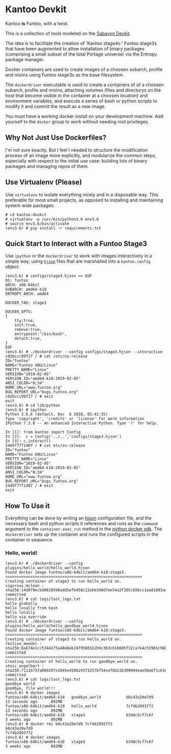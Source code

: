 # Kantoo Devkit #

Kantoo **is** Funtoo, with a twist.

This is a collection of tools modeled on the [Sabayon Devkit](https://github.com/Sabayon/devkit).

The idea is to facilitate the creation of 'Kantoo stage4s:' Funtoo stage3s that have been augmented to allow installation of binary packages (comprising a small subset of the total Portage universe) via the Entropy package manager.

Docker containers are used to create images of a choosen subarch, profile and mixins using Funtoo stage3s as the base filesystem.  

The `dockerdriver` executable is used to create a containers of of a choosen subarch, profile and mixins, attaching volumes (files and directorys on the host that become visible in the container at a choosen location) and environment variables, and execute a series of bash or python scripts to modify it and commit the result as a new image.

You must have a working docker install on your development machine. Add yourself to the `docker` group to work without needing root privileges.  

## Why Not Just Use Dockerfiles? ##

I'm not sure exactly. But I feel I needed to structure the modification process of an image more explicitly, and modularize the common steps, especially with respect to the initial use case: building lots of binary packages and managing repos of them.

## Use Virtualenv (Please) ##

Use `virtualenv` to isolate everything nicely and in a disposable way. This preferable for most small projects, as opposed to installing and maintaining system wide packages.

```commandline
# cd kantoo-devkit
# virtualenv -p /usr/bin/python3.6 env3.6
# source env3.6/bin/activate
(env3.6) # pip install -r requirements.txt
```

## Quick Start to Interact with a Funtoo Stage3 ##

Use `ipython` or the `dockerdriver` to work with images interactively in a simple way, using [`hjson`](hjson.org) files that are marshalled into a `kantoo.config` object.


```commandline
(env3.6) # configs/stage3.hjson << EOF
OS: funtoo
ARCH: x86-64bit
SUBARCH: amd64-k10
ENTROPY_ARCH: amd64

DOCKER_TAG: stage3

DOCKER_OPTS:
{
    tty:true,
    init:true,
    remove:true,
    entrypoint:"/bin/bash",
    detach:true,
}
EOF
(env3.6) # ./dockerdriver --config configs/stage3.hjson --interactive
c02bccc99f27 / # cat /etc/os-release 
ID="funtoo"
NAME="Funtoo GNU/Linux"
PRETTY_NAME="Linux"
VERSION="2019-02-05"
VERSION_ID="amd64-k10-2019-02-05"
ANSI_COLOR="0;34"
HOME_URL="www.funtoo.org"
BUG_REPORT_URL="bugs.funtoo.org"
c02bccc99f27 / # exit
exit
(env3.6) # cd lib/python
(env3.6) # ipython
Python 3.6.6 (default, Dec  8 2018, 03:41:35) 
Type 'copyright', 'credits' or 'license' for more information
IPython 7.3.0 -- An enhanced Interactive Python. Type '?' for help.

In [1]: from kantoo import Config
In [2]:  c = Config('../..','configs/stage3.hjson')
In [3]: c.interact() 
24d9f7f71407 / # cat etc/os-release
ID="funtoo"
NAME="Funtoo GNU/Linux"
PRETTY_NAME="Linux"
VERSION="2019-02-05"
VERSION_ID="amd64-k10-2019-02-05"
ANSI_COLOR="0;34"
HOME_URL="www.funtoo.org"
BUG_REPORT_URL="bugs.funtoo.org"
24d9f7f71407 / # exit
exit
```

## How To Use it ##

Everything can be done by writing an [hjson](hjson.org) configuration file, and the necessary bash and python scripts it references and runs as the `command` argument to the `container.exec_run` method in the [python docker sdk](https://docker-py.readthedocs.io/en/stable/index.html). The `dockerdriver` sets up the container and runs the configured scripts in the container in sequence.

### Hello, world! ###

```commandline
(env3.6) # ./dockerdriver --config plugins/hello_world/hello_world.hjson
Found docker image funtoo/x86-64bit/amd64-k10:stage3.
>>>>>>>>>>>>>>>>>>>>>>>>>>>>>>>>>>>>>>>>>>>>>>>>>>>>>>>>>>>>
Creating container of stage3 to run hello_world on.
vigorous_mclean : sha256:14d879ecbd0828598add5ef6458c22ebb3d0d7ee54a2f265c65bcc1aa81803ad committed
(env3.6) # cat logs/last_logs.txt
hello globally
hello locally from bash
hello locally
hello via override
(env3.6) # ./dockerdriver --config plugins/hello_world/hello_goodbye_world.hjson
Found docker image funtoo/x86-64bit/amd64-k10:stage3.
>>>>>>>>>>>>>>>>>>>>>>>>>>>>>>>>>>>>>>>>>>>>>>>>>>>>>>>>>>>>
Creating container of stage3 to run hello_world on.
festive_mendel : sha256:8a674e1cc5344275a48e8eb24f95801b2b9c3b3c61b605f32ca7e4c53965c980 committed
>>>>>>>>>>>>>>>>>>>>>>>>>>>>>>>>>>>>>>>>>>>>>>>>>>>>>>>>>>>>
Creating container of hello_world to run goodbye_world on.
stoic_engelbart : sha256:71116737a08920fe1045e450b29373257bf54cefbb22b300094eae58a6f1c63d committed
(env3.6) # cat logs/last_logs.txt
goodbye world
goodbye, file world!!!
(env3.6) # docker images
funtoo/x86-64bit/amd64-k10   goodbye_world           b0c43a20e7d9        13 seconds ago      892MB
funtoo/x86-64bit/amd64-k10   hello_world             7cf4b20937f2        13 seconds ago      892MB
funtoo/x86-64bit/amd64-k10   stage3                  b348c5cf7c6f        3 weeks ago         892MB
(env3.6) # docker rmi b0c43a20e7d9 7cf4b20937f2 
b0c43a20e7d9
7cf4b20937f2
(env3.6) # docker images
funtoo/x86-64bit/amd64-k10   stage3                  b348c5cf7c6f        3 weeks ago         892MB
 


```
